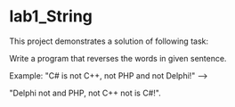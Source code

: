 # lab1_String
This project demonstrates a solution of following task:

Write a program that reverses the words in given sentence.

Example: "C# is not C++, not PHP and not Delphi!" -->

"Delphi not and PHP, not C++ not is C#!".